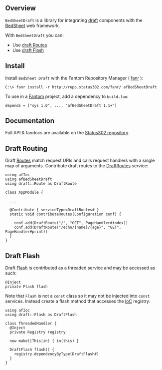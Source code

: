 ## Overview 

`BedSheetDraft` is a library for integrating [draft](https://bitbucket.org/afrankvt/draft/) components with the [BedSheet](http://www.fantomfactory.org/pods/afBedSheet) web framework.

With `BedSheetDraft` you can:

- Use [draft Routes](http://repo.status302.com/doc/draft/Route.html)
- Use [draft Flash](http://repo.status302.com/doc/draft/Flash.html)

## Install 

Install `BedSheet Draft` with the Fantom Repository Manager ( [fanr](http://fantom.org/doc/docFanr/Tool.html#install) ):

    C:\> fanr install -r http://repo.status302.com/fanr/ afBedSheetDraft

To use in a [Fantom](http://fantom.org/) project, add a dependency to `build.fan`:

    depends = ["sys 1.0", ..., "afBedSheetDraft 1.1+"]

## Documentation 

Full API & fandocs are available on the [Status302 repository](http://repo.status302.com/doc/afBedSheetDraft/).

## Draft Routing 

Draft [Routes](http://repo.status302.com/doc/draft/Route.html) match request URIs and calls request handlers with a single map of arguments. Contribute draft routes to the [DraftRoutes](http://repo.status302.com/doc/afBedSheetDraft/DraftRoutes.html) service:

```
using afIoc
using afBedSheetDraft
using draft::Route as DraftRoute

class AppModule {

  ...

  @Contribute { serviceType=DraftRoutes# }
  static Void contributeRoutes(Configuration conf) {

    conf.add(DraftRoute("/", "GET", PageHandler#index))
    conf.add(DraftRoute("/echo/{name}/{age}", "GET", PageHandler#print))
  }
}
```

## Draft Flash 

Draft [Flash](http://repo.status302.com/doc/draft/Flash.html) is contributed as a threaded service and may be accessed as such:

```
@Inject
private Flash flash
```

Note that `Flash` is not a `const` class so it may not be injected into `const` services. Instead create a flash method that accesses the [IoC](http://www.fantomfactory.org/pods/afIoc) registry:

```
using afIoc
using draft::Flash as DraftFlash

class ThreadedHandler {
  @Inject
  private Registry registry

  new make(|This|in) { in(this) }

  DraftFlash flash() {
    registry.dependencyByType(DraftFlash#)
  }
}
```

